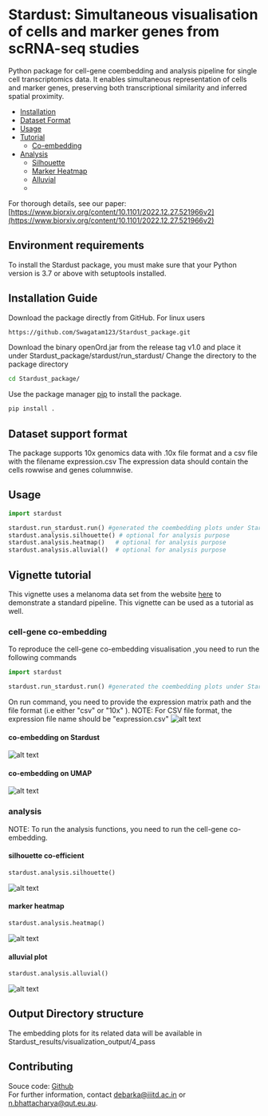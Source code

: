 # Stardust: Simultaneous visualisation of cells and marker genes from scRNA-seq studies

Python package for cell-gene coembedding and analysis pipeline for single cell transcriptomics data. It enables simultaneous representation of cells and marker genes, preserving both transcriptional similarity and inferred spatial proximity.

-   [Installation](#installation-guide)
-   [Dataset Format](#dataset_support_format)
-   [Usage](#usage)
-   [Tutorial](#vignette-tutorial)
       -  [Co-embedding](#cell-gene-co-embedding)
   -   [Analysis](#analysis)
       -  [Silhouette](#silhouette-co-efficient)
       -  [Marker Heatmap](#marker-heatmap)
       -  [Alluvial](#alluvial-plot)
       -  
For thorough details, see our paper: [https://www.biorxiv.org/content/10.1101/2022.12.27.521966v2](https://www.biorxiv.org/content/10.1101/2022.12.27.521966v2) 

## Environment requirements

To install the Stardust package, you must make sure that your Python version is 3.7 or above with setuptools installed.

## Installation Guide

Download the package directly from GitHub. For linux users
```bash
https://github.com/Swagatam123/Stardust_package.git
```
Download the binary openOrd.jar from the release tag v1.0 and place it under Stardust_package/stardust/run_stardust/
Change the directory to the package directory
```bash
cd Stardust_package/
```
Use the package manager [pip](https://pip.pypa.io/en/stable/) to install the package.

```bash
pip install .
```

## Dataset support format

The package supports 10x genomics data with .10x file format and a csv file with the filename expression.csv
The expression data should contain the cells rowwise and genes columnwise.

## Usage

```python
import stardust

stardust.run_stardust.run() #generated the coembedding plots under Stardust_resuts/visualization_output/4_pass.
stardust.analysis.silhouette() # optional for analysis purpose
stardust.analysis.heatmap()   # optional for analysis purpose
stardust.analysis.alluvial()  # optional for analysis purpose
```
## Vignette tutorial
This vignette uses a melanoma data set from the website [here](https://singlecell.broadinstitute.org/single_cell/study/SCP11/melanoma-intra-tumor-heterogeneity) to demonstrate a standard pipeline. This vignette can be used as a tutorial as well.

### cell-gene co-embedding
To reproduce the cell-gene co-embedding visualisation ,you need to run the following commands

```python
import stardust

stardust.run_stardust.run() #generated the coembedding plots under Stardust_resuts/visualization_output/4_pass.
```
On run command, you need to provide the expression matrix path and the file format (i.e either "csv" or "10x" ). 
NOTE: For CSV file format, the expression file name should be "expression.csv"
![alt text](blob/run.PNG)

#### co-embedding on Stardust
![alt text](blob/sd_color_embedding.png)<!-- -->
#### co-embedding on UMAP
![alt text](blob/umap_color_embedding.png)<!-- -->
### analysis
NOTE: To run the analysis functions, you need to run the cell-gene co-embedding. 
#### silhouette co-efficient
```python
stardust.analysis.silhouette()
```
![alt text](blob/silhouette.png)<!-- -->
#### marker heatmap
```python
stardust.analysis.heatmap()
```
![alt text](blob/heatmap.png)<!-- -->
#### alluvial plot
```python
stardust.analysis.alluvial()
```
![alt text](blob/alluvial_gold.png)<!-- -->
## Output Directory structure
The embedding plots for its related data will be available in Stardust_results/visualization_output/4_pass

## Contributing
Souce code: [Github](https://github.com/cellsemantics/SCellBOW)  
For further information, contact debarka@iiitd.ac.in or n.bhattacharya@qut.eu.au. 
